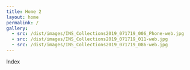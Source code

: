 ```yaml
---
title: Home 2
layout: home
permalink: /
gallery:
  - src: /dist/images/INS_Collections2019_071719_006_Phone-web.jpg
  - src: /dist/images/INS_Collections2019_071719_011-web.jpg
  - src: /dist/images/INS_Collections2019_071719_086-web.jpg
---
```


Index
